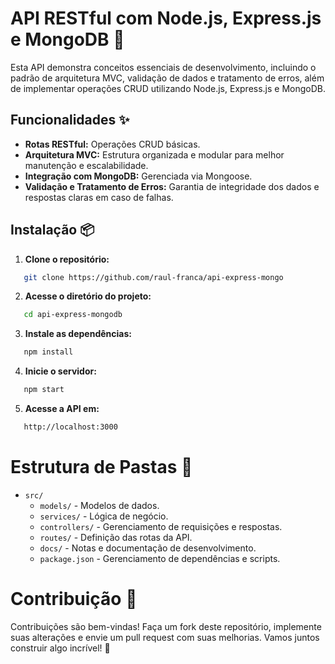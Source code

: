 # API RESTful com Node.js, Express.js e MongoDB 🚀

Esta API demonstra conceitos essenciais de desenvolvimento, incluindo o padrão de arquitetura MVC, validação de dados e tratamento de erros, além de implementar operações CRUD utilizando Node.js, Express.js e MongoDB.  

## Funcionalidades ✨
- **Rotas RESTful:** Operações CRUD básicas.
- **Arquitetura MVC:** Estrutura organizada e modular para melhor manutenção e escalabilidade.
- **Integração com MongoDB:** Gerenciada via Mongoose.
- **Validação e Tratamento de Erros:** Garantia de integridade dos dados e respostas claras em caso de falhas.

## Instalação 📦

1. **Clone o repositório:**
```bash
   git clone https://github.com/raul-franca/api-express-mongo
```
2. **Acesse o diretório do projeto:**
```bash
   cd api-express-mongodb

```

3. **Instale as dependências:**
```bash
   npm install
```

4. **Inicie o servidor:**
```bash
   npm start
```
5. **Acesse a API em:**
```bash
   http://localhost:3000
```

# Estrutura de Pastas 📁
- `src/`
  - `models/` - Modelos de dados.
  - `services/` - Lógica de negócio.
  - `controllers/` - Gerenciamento de requisições e respostas.
  - `routes/` - Definição das rotas da API.
  - `docs/` - Notas e documentação de desenvolvimento.
  - `package.json` - Gerenciamento de dependências e scripts.

# Contribuição 🤝
Contribuições são bem-vindas! Faça um fork deste repositório, implemente suas alterações e envie um pull request com suas melhorias. Vamos juntos construir algo incrível! 🚀

